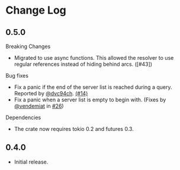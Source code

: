 # Change Log

## 0.5.0

Breaking Changes

* Migrated to use async functions. This allowed the resolver to use
  regular references instead of hiding behind arcs. ([#43])

Bug fixes

* Fix a panic if the end of the server list is reached during a query.
  Reported by [@dvc94ch]. [(#14)]
* Fix a panic when a server list is empty to begin with. (Fixes by
  [@vendemiat] in [#26])

Dependencies

* The crate now requires tokio 0.2 and futures 0.3.

[(#14)]: https://github.com/NLnetLabs/domain/pull/14
[#26]: https://github.com/NLnetLabs/domain/pull/26
[#42]: https://github.com/NLnetLabs/domain/pull/42
[@dvc94ch]: https://github.com/dvc94ch
[@vendemiat]: https://github.com/vendemiat


## 0.4.0

* Initial release.

